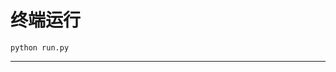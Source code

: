 # 终端运行

```shell
python run.py
```
******************************************************************************************************************************************************************************************************************************************************************************************************************************************************************************************************************************************************************************************************************************************************************************************************